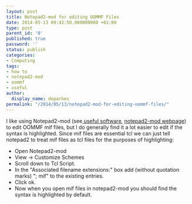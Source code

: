 ```yaml
---
layout: post
title: Notepad2-mod for editing OOMMF Files
date: 2014-05-13 09:42:50.000000000 +01:00
type: post
parent_id: '0'
published: true
password: ''
status: publish
categories:
- Computing
tags:
- how to
- notepad2-mod
- oommf
- useful
author:
  display_name: deparkes
permalink: "/2014/05/13/notepad2-mod-for-editing-oommf-files/"
---
```

I like using Notepad2-mod (see<a title="Useful software" href="{{site.baseurl}}/2014/05/08/useful-software/"> useful software</a>, <a href="http://xhmikosr.github.io/notepad2-mod/">notepad2-mod webpage</a>) to edit OOMMF mif files, but I do generally find it a lot easier to edit if the syntax is highlighted. Since mif files are essential tcl we can just tell notepad2 to treat mif files as tcl files for the purposes of highlighting:

- Open Notepad2-mod
- View -> Customize Schemes
- Scroll down to Tcl Script.
- In the "Associated filename extensions:" box add (without quotation marks) "; mif" to the existing entries.
- Click ok.
- Now when you open mif files in notepad2-mod you should find the syntax is highlighted by default.

